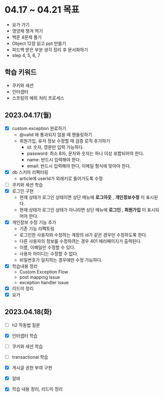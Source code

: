 # 04.17 ~ 04.21 목표
- 요가 가기
- 영양제 챙겨 먹기
- 백준 4문제 풀기
- Object 12장 읽고 ppt 만들기
- 피드백 받은 부분 생각 정리 후 문서화하기
- step 4, 5, 6, 7

## 학습 키워드
- 쿠키와 세션
- 인터셉터
- 스프링의 예외 처리 프로세스

## 2023.04.17(월)
- [x] custom exception 완료하기
  - @valid 에 통과되지 않을 때 핸들링하기
  - 회원가입, 유저 정보 수정할 때 검증 로직 추가하기
    - id: 숫자, 영문만 입력 가능하다.
    - password: 최소 8자, 문자와 숫자는 하나 이상 포함되어야 한다.
    - name: 반드시 입력해야 한다.
    - email: 반드시 입력해야 한다, 이메일 형식에 맞아야 한다.
- [x] db 스키마 리팩터링
  - article에 userId가 외래키로 들어가도록 수정
- [ ] 쿠키와 세션 학습
- [x] 로그인 구현
  - 현재 상태가 로그인 상태이면 상단 메뉴에 __로그아웃__ , __개인정보수정__ 이 표시된다.
  - 현재 상태가 로그인 상태가 아니라면 상단 메뉴에 __로그인__ , __회원가입__ 이 표시되어야 한다.
- [x] 개인정보 수정 기능 추가
  - 기존 기능 리팩토링
  - 로그인한 사용자와 수정하는 계정의 id가 같은 경우만 수정하도록 한다.
  - 다른 사용자의 정보를 수정하려는 경우 401 에러페이지가 출력된다.
  - 이름, 이메일만 수정할 수 있다.
  - 사용자 아이디는 수정할 수 없다.
  - 비밀번호가 일치하는 경우에만 수정 가능하다.
- [x] 학습내용 정리
  - Custom Exception Flow
  - post mapping issue
  - exception handler issue 
- [x] 리드미 정리 
- [x] 요가

## 2023.04.18(화)
- [ ] h2 작동법 질문
- [x] 인터셉터 학습
- [ ] 쿠키와 세션 학습
- [ ] transactional 학습
- [x] 게시글 권한 부여 구현
- [x] 알바
- [x] 학습 내용 정리, 리드미 정리

